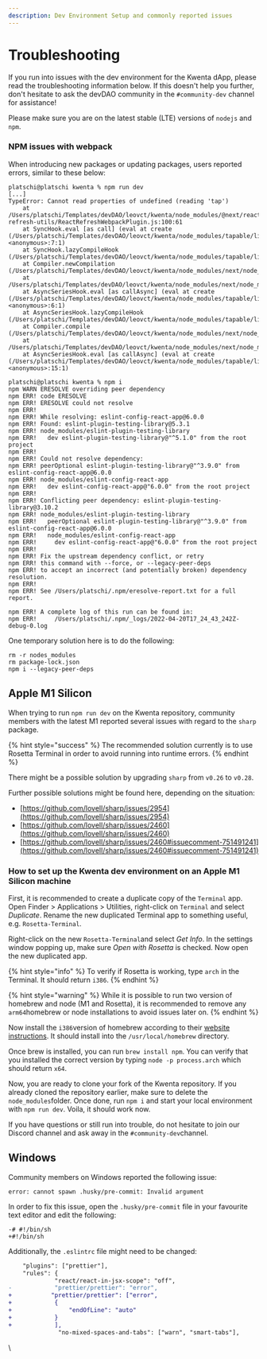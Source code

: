 ```yaml
---
description: Dev Environment Setup and commonly reported issues
---
```


# Troubleshooting

If you run into issues with the dev environment for the Kwenta dApp, please read the troubleshooting information below. If this doesn't help you further, don't hesitate to ask the devDAO community in the `#community-dev` channel for assistance!&#x20;

Please make sure you are on the latest stable (LTE) versions of `nodejs` and `npm`.

### NPM issues with webpack

When introducing new packages or updating packages, users reported errors, similar to these below:

```
platschi@platschi kwenta % npm run dev
[...]
TypeError: Cannot read properties of undefined (reading 'tap')
    at /Users/platschi/Templates/devDAO/leovct/kwenta/node_modules/@next/react-refresh-utils/ReactRefreshWebpackPlugin.js:100:61
    at SyncHook.eval [as call] (eval at create (/Users/platschi/Templates/devDAO/leovct/kwenta/node_modules/tapable/lib/HookCodeFactory.js:19:10), <anonymous>:7:1)
    at SyncHook.lazyCompileHook (/Users/platschi/Templates/devDAO/leovct/kwenta/node_modules/tapable/lib/Hook.js:154:20)
    at Compiler.newCompilation (/Users/platschi/Templates/devDAO/leovct/kwenta/node_modules/next/node_modules/webpack/lib/Compiler.js:631:26)
    at /Users/platschi/Templates/devDAO/leovct/kwenta/node_modules/next/node_modules/webpack/lib/Compiler.js:667:29
    at AsyncSeriesHook.eval [as callAsync] (eval at create (/Users/platschi/Templates/devDAO/leovct/kwenta/node_modules/tapable/lib/HookCodeFactory.js:33:10), <anonymous>:6:1)
    at AsyncSeriesHook.lazyCompileHook (/Users/platschi/Templates/devDAO/leovct/kwenta/node_modules/tapable/lib/Hook.js:154:20)
    at Compiler.compile (/Users/platschi/Templates/devDAO/leovct/kwenta/node_modules/next/node_modules/webpack/lib/Compiler.js:662:28)
    at /Users/platschi/Templates/devDAO/leovct/kwenta/node_modules/next/node_modules/webpack/lib/Watching.js:77:18
    at AsyncSeriesHook.eval [as callAsync] (eval at create (/Users/platschi/Templates/devDAO/leovct/kwenta/node_modules/tapable/lib/HookCodeFactory.js:33:10), <anonymous>:15:1)
```

```
platschi@platschi kwenta % npm i
npm WARN ERESOLVE overriding peer dependency
npm ERR! code ERESOLVE
npm ERR! ERESOLVE could not resolve
npm ERR! 
npm ERR! While resolving: eslint-config-react-app@6.0.0
npm ERR! Found: eslint-plugin-testing-library@5.3.1
npm ERR! node_modules/eslint-plugin-testing-library
npm ERR!   dev eslint-plugin-testing-library@"^5.1.0" from the root project
npm ERR! 
npm ERR! Could not resolve dependency:
npm ERR! peerOptional eslint-plugin-testing-library@"^3.9.0" from eslint-config-react-app@6.0.0
npm ERR! node_modules/eslint-config-react-app
npm ERR!   dev eslint-config-react-app@"6.0.0" from the root project
npm ERR! 
npm ERR! Conflicting peer dependency: eslint-plugin-testing-library@3.10.2
npm ERR! node_modules/eslint-plugin-testing-library
npm ERR!   peerOptional eslint-plugin-testing-library@"^3.9.0" from eslint-config-react-app@6.0.0
npm ERR!   node_modules/eslint-config-react-app
npm ERR!     dev eslint-config-react-app@"6.0.0" from the root project
npm ERR! 
npm ERR! Fix the upstream dependency conflict, or retry
npm ERR! this command with --force, or --legacy-peer-deps
npm ERR! to accept an incorrect (and potentially broken) dependency resolution.
npm ERR! 
npm ERR! See /Users/platschi/.npm/eresolve-report.txt for a full report.

npm ERR! A complete log of this run can be found in:
npm ERR!     /Users/platschi/.npm/_logs/2022-04-20T17_24_43_242Z-debug-0.log
```

One temporary solution here is to do the following:

```
rm -r nodes_modules
rm package-lock.json
npm i --legacy-peer-deps
```

## Apple M1 Silicon&#x20;

When trying to run `npm run dev` on the Kwenta repository, community members with the latest M1 reported several issues with regard to the `sharp` package.&#x20;

{% hint style="success" %}
The recommended solution currently is to use Rosetta Terminal in order to avoid running into runtime errors.
{% endhint %}

There might be a possible solution by upgrading `sharp` from `v0.26` to `v0.28`.

Further possible solutions might be found here, depending on the situation:

* [https://github.com/lovell/sharp/issues/2954](https://github.com/lovell/sharp/issues/2954)
* [https://github.com/lovell/sharp/issues/2460](https://github.com/lovell/sharp/issues/2460)
* [https://github.com/lovell/sharp/issues/2460#issuecomment-751491241](https://github.com/lovell/sharp/issues/2460#issuecomment-751491241)

### How to set up the Kwenta dev environment on an Apple M1 Silicon machine

First, it is recommended to create a duplicate copy of the `Terminal` app. Open Finder > Applications > Utilities, right-click on `Terminal` and select _Duplicate_. Rename the new duplicated Terminal app to something useful, e.g. `Rosetta-Terminal`.

Right-click on the new `Rosetta-Terminal`and select _Get Info_. In the settings window popping up, make sure _Open with Rosetta_ is checked. Now open the new duplicated app.

{% hint style="info" %}
To verify if Rosetta is working, type `arch` in the Terminal. It should return `i386`.
{% endhint %}

{% hint style="warning" %}
While it is possible to run two version of homebrew and node (M1 and Rosetta), it is recommended to remove any `arm64`homebrew or node installations to avoid issues later on.
{% endhint %}

Now install the `i386`version of homebrew according to their [website instructions](https://brew.sh). It should install into the `/usr/local/homebrew` directory.

Once brew is installed, you can run `brew install npm`. You can verify that you installed the correct version by typing `node -p process.arch` which should return `x64`.

Now, you are ready to clone your fork of the Kwenta repository. If you already cloned the repository earlier, make sure to delete the `node_modules`folder. Once done, run `npm i` and start your local environment with `npm run dev`. Voila, it should work now.

If you have questions or still run into trouble, do not hesitate to join our Discord channel and ask away in the `#community-dev`channel.



## Windows

Community members on Windows reported the following issue:

```
error: cannot spawn .husky/pre-commit: Invalid argument
```

In order to fix this issue, open the `.husky/pre-commit` file in your favourite text editor and edit the following:

```git
-# #!/bin/sh
+#!/bin/sh
```

Additionally, the `.eslintrc` file might need to be changed:

```diff
    "plugins": ["prettier"],
    "rules": {
             "react/react-in-jsx-scope": "off",
-            "prettier/prettier": "error",
+           "prettier/prettier": ["error",
+            {
+                "endOfLine": "auto"
+            }
+            ],
              "no-mixed-spaces-and-tabs": ["warn", "smart-tabs"], 
```

\

